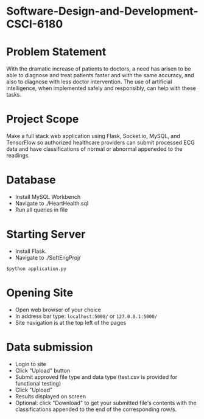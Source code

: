 # Software-Design-and-Development-CSCI-6180

# Problem Statement
With the dramatic increase of patients to doctors, a need has arisen to be able to diagnose and treat patients faster and with the same accuracy, and also to diagnose with less doctor intervention.​ The use of artificial intelligence, when implemented safely and responsibly, can help with these tasks.

# Project Scope
Make a full stack web application using Flask, Socket.io, MySQL, and TensorFlow so authorized healthcare providers can submit processed ECG data and have classifications of normal or abnormal appeneded to the readings.

# Database
- Install MySQL Workbench
- Navigate to ./HeartHealth.sql
- Run all queries in file

# Starting Server
- Install Flask.
- Navigate to ./SoftEngProj/
```
$python application.py
```

# Opening Site
- Open web browser of your choice
- In address bar type: ```localhost:5000/``` or ```127.0.0.1:5000/```
- Site navigation is at the top left of the pages

# Data submission
- Login to site
- Click "Upload" button
- Submit approved file type and data type (test.csv is provided for functional testing)
- Click "Upload"
- Results displayed on screen
- Optional: click "Download" to get your submitted file's contents with the classifications appended to the end of the corresponding row/s.
